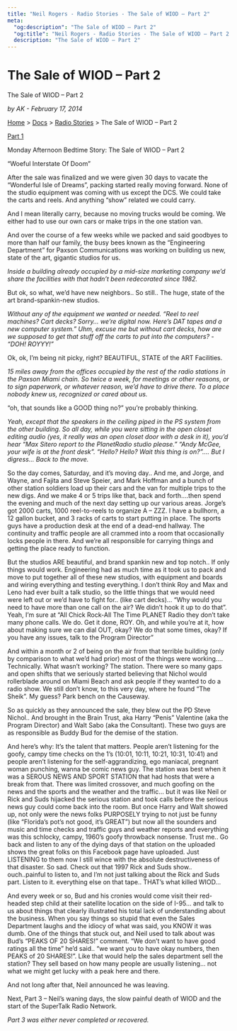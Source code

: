```yaml
---
title: "Neil Rogers - Radio Stories - The Sale of WIOD – Part 2"
meta:
  "og:description": "The Sale of WIOD – Part 2"
  "og:title": "Neil Rogers - Radio Stories - The Sale of WIOD – Part 2    "
  description: "The Sale of WIOD – Part 2"
---
```


# The Sale of WIOD – Part 2

The Sale of WIOD – Part 2

_by AK - February 17, 2014_

[Home](https://neilrogers.org/) > [Docs](https://neilrogers.org/docs) > [Radio Stories](https://neilrogers.org/docs/radio-stories) > The Sale of WIOD – Part 2

[Part 1](http://localhost:4321/docs/radio-stories/sale-of-wiod-1)

Monday Afternoon Bedtime Story: The Sale of WIOD – Part 2

“Woeful Interstate Of Doom”

After the sale was finalized and we were given 30 days to vacate the “Wonderful Isle of Dreams”, packing started really moving forward. None of the studio equipment was coming with us except the DCS. We could take the carts and reels. And anything “show” related we could carry.

And I mean literally carry, because no moving trucks would be coming. We either had to use our own cars or make trips in the one station van.

And over the course of a few weeks while we packed and said goodbyes to more than half our family, the busy bees known as the “Engineering Department” for Paxson Communications was working on building us new, state of the art, gigantic studios for us.

_Inside a building already occupied by a mid-size marketing company we’d share the facilities with that hadn’t been redecorated since 1982._

But ok, so what, we’d have new neighbors.. So still.. The huge, state of the art brand-spankin-new studios.

_Without any of the equipment we wanted or needed. “Reel to reel machines? Cart decks? Sorry… we’re digital now. Here’s DAT tapes and a new computer system.” Uhm, excuse me but without cart decks, how are we supposed to get that stuff off the carts to put into the computers? - “DOH! ROYYY!”_

Ok, ok, I’m being nit picky, right? BEAUTIFUL, STATE of the ART Facilities.

_15 miles away from the offices occupied by the rest of the radio stations in the Paxson Miami chain. So twice a week, for meetings or other reasons, or to sign paperwork, or whatever reason, we’d have to drive there. To a place nobody knew us, recognized or cared about us._

“oh, that sounds like a GOOD thing no?” you’re probably thinking.

_Yeah, except that the speakers in the ceiling piped in the PS system from the other building. So all day, while you were sitting in the open closet editing audio (yes, it really was an open closet door with a desk in it), you’d hear “Max Sitero report to the PlanetRadio studio please.” “Andy McGee, your wife is at the front desk”. “Hello? Hello? Wait this thing is on?”…. But I digress… Back to the move._

So the day comes, Saturday, and it’s moving day.. And me, and Jorge, and Wayne, and Fajita and Steve Speier, and Mark Hoffman and a bunch of other station soldiers load up their cars and the van for multiple trips to the new digs. And we make 4 or 5 trips like that, back and forth….then spend the evening and much of the next day setting up our various areas. Jorge’s got 2000 carts, 1000 reel-to-reels to organize A – ZZZ. I have a bullhorn, a 12 gallon bucket, and 3 racks of carts to start putting in place. The sports guys have a production desk at the end of a dead-end hallway. The continuity and traffic people are all crammed into a room that occasionally locks people in there. And we’re all responsible for carrying things and getting the place ready to function.

But the studios ARE beautiful, and brand spankin new and top notch.. If only things would work. Engineering had as much time as it took us to pack and move to put together all of these new studios, with equipment and boards and wiring everything and testing everything. I don’t think Roy and Max and Leno had ever built a talk studio, so the little things that we would need were left out or we’d have to fight for.. (like cart decks)… “Why would you need to have more than one call on the air? We didn’t hook it up to do that”. Yeah, I’m sure at “All Chick Rock-All The Time PLANET Radio they don’t take many phone calls. We do. Get it done, ROY. Oh, and while you’re at it, how about making sure we can dial OUT, okay? We do that some times, okay? If you have any issues, talk to the Program Director”

And within a month or 2 of being on the air from that terrible building (only by comparison to what we’d had prior) most of the things were working…. Technically. What wasn’t working? The station. There were so many gaps and open shifts that we seriously started believing that Nichol would rollerblade around on Miami Beach and ask people if they wanted to do a radio show. We still don’t know, to this very day, where he found “The Sheik”. My guess? Park bench on the Causeway.

So as quickly as they announced the sale, they blew out the PD Steve Nichol.. And brought in the Brain Trust, aka Harry “Penis” Valentine (aka the Program Director) and Walt Sabo (aka the Consultant). These two guys are as responsible as Buddy Bud for the demise of the station.

And here’s why: It’s the talent that matters. People aren’t listening for the goofy, campy time checks on the 1’s (10:01, 10:11, 10:21, 10:31, 10:41) and people aren’t listening for the self-aggrandizing, ego maniacal, pregnant woman punching, wanna be comic news guy. The station was best when it was a SEROUS NEWS AND SPORT STATION that had hosts that were a break from that. There was limited crossover, and much goofing on the news and the sports and the weather and the traffic… but it was like Neil or Rick and Suds hijacked the serious station and took calls before the serious news guy could come back into the room. But once Harry and Walt showed up, not only were the news folks PURPOSELY trying to not just be funny (like “Florida’s pot’s not good, it’s GREAT”) but now all the sounders and music and time checks and traffic guys and weather reports and everything was this schlocky, campy, 1960’s goofy throwback nonsense. Trust me.. Go back and listen to any of the dying days of that station on the uploaded shows the great folks on this Facebook page have uploaded. Just LISTENING to them now I still wince with the absolute destructiveness of that disaster. So sad. Check out that 1997 Rick and Suds show.. ouch..painful to listen to, and I’m not just talking about the Rick and Suds part. Listen to it. everything else on that tape.. THAT’s what killed WIOD…

And every week or so, Bud and his cronies would come visit their red-headed step child at their satellite location on the side of I-95… and talk to us about things that clearly illustrated his total lack of understanding about the business. When you say things so stupid that even the Sales Department laughs and the idiocy of what was said, you KNOW it was dumb. One of the things that stuck out, and Neil used to talk about was Bud’s “PEAKS OF 20 SHARES!” comment. “We don’t want to have good ratings all the time” he’d said.. “we want you to have okay numbers, then PEAKS of 20 SHARES!”. Like that would help the sales department sell the station? They sell based on how many people are usually listening… not what we might get lucky with a peak here and there.

And not long after that, Neil announced he was leaving.

Next, Part 3 – Neil’s waning days, the slow painful death of WIOD and the start of the SuperTalk Radio Network.

_Part 3 was either never completed or recovered._